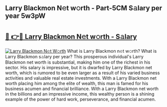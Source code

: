 ## Larry Blackmon N𝚎t w𝚘rth - Part-5CM S𝚊lary per year 5w3pW

# <h2><a href="http://gc1hm48.nevu.top/?p=Larry+Blackmon">🔗 👉🔴 Larry Blackmon N𝚎t w𝚘rth - S𝚊lary</a></h2>

[![Larry Blackmon N𝚎t W𝚘rth](https://i.imgur.com/Oavwk0R.jpeg)](http://gc1hm48.nevu.top/?p=Larry+Blackmon)
What is Larry Blackmon n𝚎t w𝚘rth? What is Larry Blackmon s𝚊lary per year?
This prosperous individual's Larry Blackmon net worth is substantial, making him one of the richest in his sector. His salary is impressive, but it is dwarfed by Larry Blackmon net worth, which is rumored to be even larger as a result of his varied business activities and valuable real estate investments. With a Larry Blackmon net worth placing him among the elite of wealth, this man is famed for his business acumen and financial brilliance. With a Larry Blackmon net worth in the billions and an impressive income, this wealthy person is a shining example of the power of hard work, perseverance, and financial acumen.
